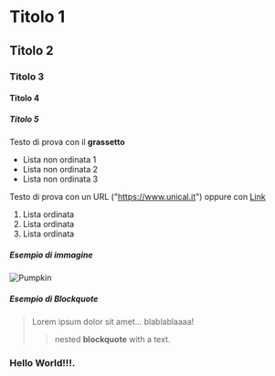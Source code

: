 
# Titolo 1
## Titolo 2
### Titolo 3
#### Titolo 4
##### Titolo 5

Testo di prova con il **grassetto**

- Lista non ordinata 1
- Lista non ordinata 2
- Lista non ordinata 3

Testo di prova con un URL ("https://www.unical.it") oppure con [Link]("https://unical.it")

1. Lista ordinata
2. Lista ordinata
3. Lista ordinata


##### Esempio di immagine

![Pumpkin]("file:///home/antonio/Scaricati/pumpkin.png")

##### Esempio di Blockquote

> Lorem ipsum dolor sit amet...
> blablablaaaa!
>> nested **blockquote** with a text.

### __Hello World!!!__.

